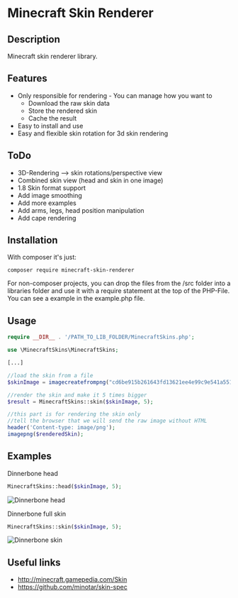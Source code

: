 # Minecraft Skin Renderer

## Description

Minecraft skin renderer library.

## Features

* Only responsible for rendering - You can manage how you want to
    * Download the raw skin data
    * Store the rendered skin
    * Cache the result
* Easy to install and use
* Easy and flexible skin rotation for 3d skin rendering

## ToDo

* 3D-Rendering --> skin rotations/perspective view
* Combined skin view (head and skin in one image)
* 1.8 Skin format support
* Add image smoothing
* Add more examples
* Add arms, legs, head position manipulation
* Add cape rendering

## Installation

With composer it's just:

    composer require minecraft-skin-renderer

For non-composer projects, you can drop the files from the /src folder into a libraries folder and use it with a
require statement at the top of the PHP-File. You can see a example in the example.php file.

## Usage

```PHP
require __DIR__ . '/PATH_TO_LIB_FOLDER/MinecraftSkins.php';

use \MinecraftSkins\MinecraftSkins;

[...]

//load the skin from a file
$skinImage = imagecreatefrompng("cd6be915b261643fd13621ee4e99c9e541a551d80272687a3b56183b981fb9a.png");

//render the skin and make it 5 times bigger
$result = MinecraftSkins::skin($skinImage, 5);

//this part is for rendering the skin only
//tell the browser that we will send the raw image without HTML
header('Content-type: image/png');
imagepng($renderedSkin);
```

## Examples

Dinnerbone head
```PHP 
MinecraftSkins::head($skinImage, 5);
```
![Dinnerbone head](http://i.imgur.com/di5eMd6.png)

Dinnerbone full skin
```PHP 
MinecraftSkins::skin($skinImage, 5);
```
![Dinnerbone skin](http://i.imgur.com/g1QQCXP.png)

## Useful links

* http://minecraft.gamepedia.com/Skin
* https://github.com/minotar/skin-spec
